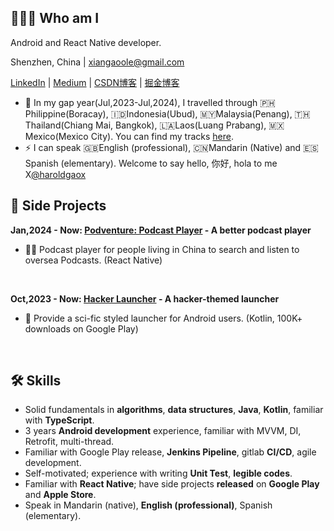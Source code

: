 ## 👨🏻‍💻 Who am I

Android and React Native developer.

Shenzhen, China | [xiangaoole@gmail.com](mailto:xiangaoole@gmail.com)

[LinkedIn](https://www.linkedin.com/in/haroldgaox/) | [Medium](https://medium.com/@HaroldGaoX) | [CSDN博客](https://blog.csdn.net/weixin_40255793) | [掘金博客](https://juejin.cn/user/4441682706708926/posts)

- 🔭 In my gap year(Jul,2023-Jul,2024), I travelled through 🇵🇭Philippine(Boracay), 🇮🇩Indonesia(Ubud), 🇲🇾Malaysia(Penang), 🇹🇭Thailand(Chiang Mai, Bangkok), 🇱🇦Laos(Luang Prabang), 🇲🇽Mexico(Mexico City). You can find my tracks [here](https://nomadlist.com/@haroldgao).
- ⚡ I can speak 🇬🇧English (professional), 🇨🇳Mandarin (Native) and 🇪🇸Spanish (elementary). Welcome to say hello, 你好, hola to me X[@haroldgaox](https://twitter.com/haroldgaox)

## 🎸 Side Projects

**Jan,2024 - Now: [Podventure: Podcast Player](https://www.haroldgao.com/podventure/) - A better podcast player** 
- 🍎🤖 Podcast player for people living in China to search and listen to oversea Podcasts. (React Native)
<br>

**Oct,2023 - Now:  [Hacker Launcher](https://play.google.com/store/apps/details?id=hacker.launcher) - A hacker-themed launcher**
- 🤖 Provide a sci-fic styled launcher for Android users. (Kotlin, 100K+ downloads on Google Play)
<br>

## 🛠️ Skills

- Solid fundamentals in **algorithms**, **data structures**, **Java**, **Kotlin**, familiar with **TypeScript**.
- 3 years **Android development** experience, familiar with MVVM, DI, Retrofit, multi-thread.
- Familiar with Google Play release, **Jenkins Pipeline**, gitlab **CI/CD**, agile development.
- Self-motivated; experience with writing **Unit Test**, **legible codes**.
- Familiar with **React Native**; have side projects **released** on **Google Play** and **Apple Store**.
- Speak in Mandarin (native), **English (professional)**, Spanish (elementary).
